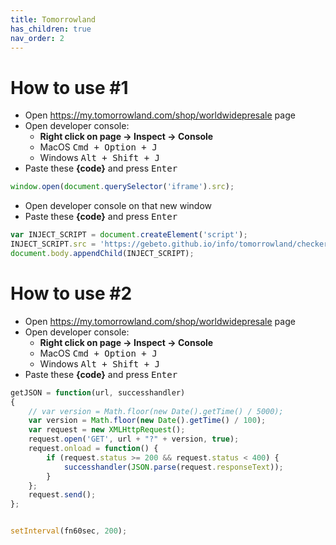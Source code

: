 ```yaml
---
title: Tomorrowland
has_children: true
nav_order: 2
---
```



# How to use #1

 - Open <a href="https://my.tomorrowland.com/shop/worldwidepresale" target="_blank">https://my.tomorrowland.com/shop/worldwidepresale</a> page
 - Open developer console:
    - **Right click on page -> Inspect -> Console**
    - MacOS <kbd>Cmd + Option + J</kbd>
    - Windows <kbd>Alt + Shift + J</kbd>
 - Paste these **{code}** and press <kbd>Enter</kbd>

```javascript
window.open(document.querySelector('iframe').src);
```

 - Open developer console on that new window
 - Paste these **{code}** and press <kbd>Enter</kbd>

```javascript
var INJECT_SCRIPT = document.createElement('script');
INJECT_SCRIPT.src = 'https://gebeto.github.io/info/tomorrowland/checker.js';
document.body.appendChild(INJECT_SCRIPT);
```



# How to use #2
 - Open <a href="https://my.tomorrowland.com/shop/worldwidepresale" target="_blank">https://my.tomorrowland.com/shop/worldwidepresale</a> page
 - Open developer console:
    - **Right click on page -> Inspect -> Console**
    - MacOS <kbd>Cmd + Option + J</kbd>
    - Windows <kbd>Alt + Shift + J</kbd>
 - Paste these **{code}** and press <kbd>Enter</kbd>

```javascript
getJSON = function(url, successhandler)
{
    // var version = Math.floor(new Date().getTime() / 5000);
    var version = Math.floor(new Date().getTime() / 100);
    var request = new XMLHttpRequest();
    request.open('GET', url + "?" + version, true);
    request.onload = function() {
        if (request.status >= 200 && request.status < 400) {
            successhandler(JSON.parse(request.responseText));
        }
    };
    request.send();
};


setInterval(fn60sec, 200);
```

